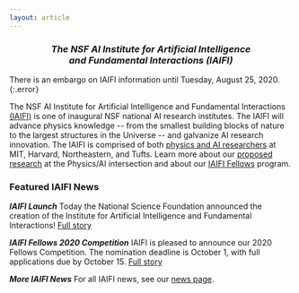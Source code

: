 ```yaml
---
layout: article
---
```


<h3><center><em>The NSF AI Institute for Artificial Intelligence <br> and Fundamental Interactions (IAIFI)</em></center></h3>

There is an embargo on IAIFI information until Tuesday, August 25, 2020.
{:.error}

The NSF AI Institute for Artificial Intelligence and Fundamental Interactions [(IAIFI)](/about.html) is one of inaugural NSF national AI research institutes. The IAIFI will advance physics knowledge -- from the smallest building blocks of nature to the largest structures in the Universe -- and galvanize AI research innovation. The IAIFI is comprised of both [physics and AI researchers](/people.html) at MIT, Harvard, Northeastern, and Tufts.  Learn more about our [proposed research](/research.html) at the Physics/AI intersection and about our [IAIFI Fellows](/fellows.html) program.


### Featured IAIFI News

***IAIFI Launch*** Today the National Science Foundation announced the creation of the Institute for Artificial Intelligence and Fundamental Interactions! [Full story](2020/08/18/launch.html)

***IAIFI Fellows 2020 Competition*** IAIFI is pleased to announce our 2020 Fellows Competition. The nomination deadline is October 1, with full applications due by October 15. [Full story](2020/08/18/fellows.html)

***More IAIFI News*** For all IAIFI news, see our [news page](/news).
